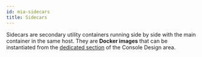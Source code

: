 ```yaml
---
id: mia-sidecars
title: Sidecars
---
```


Sidecars are secondary utility containers running side by side with the main container in the same host. They are **Docker images** that can be instantiated from the [dedicated section](/console/design-your-projects/sidecars.md) of the Console Design area.

